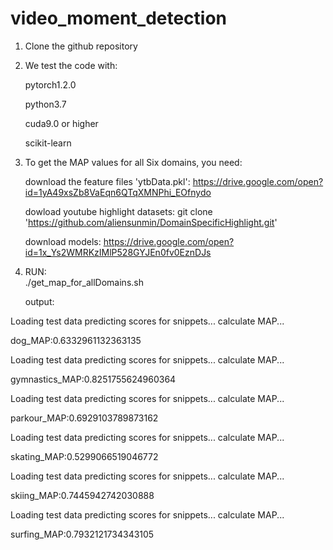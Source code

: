 # video_moment_detection

1. Clone the github repository

2. We test the code with:

   pytorch1.2.0

   python3.7

   cuda9.0 or higher
   
   scikit-learn

3. To get the MAP values for all Six domains, you need:

    download the feature files 'ytbData.pkl':
    https://drive.google.com/open?id=1yA49xsZb8VaEqn6QTqXMNPhi_EOfnydo
    
    dowload youtube highlight datasets: 
    git clone 'https://github.com/aliensunmin/DomainSpecificHighlight.git'
    
    download models:
    https://drive.google.com/open?id=1x_Ys2WMRKzIMlP528GYJEn0fv0EznDJs

4. RUN:  
   ./get_map_for_allDomains.sh
   
   output:
   
Loading test data
predicting scores for snippets...
calculate MAP...

dog_MAP:0.6332961132363135

Loading test data
predicting scores for snippets...
calculate MAP...

gymnastics_MAP:0.8251755624960364

Loading test data
predicting scores for snippets...
calculate MAP...

parkour_MAP:0.6929103789873162

Loading test data
predicting scores for snippets...
calculate MAP...

skating_MAP:0.5299066519046772

Loading test data
predicting scores for snippets...
calculate MAP...

skiing_MAP:0.7445942742030888

Loading test data
predicting scores for snippets...
calculate MAP...

surfing_MAP:0.7932121734343105




